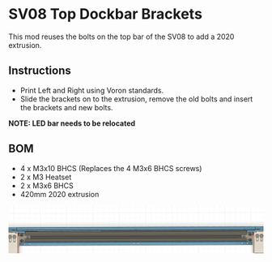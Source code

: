 # SV08 Top Dockbar Brackets
This mod reuses the bolts on the top bar of the SV08 to add a 2020 extrusion.

## Instructions
- Print Left and Right using Voron standards.
- Slide the brackets on to the extrusion, remove the old bolts and insert the brackets and new bolts.

**NOTE: LED bar needs to be relocated**

## BOM
- 4 x M3x10 BHCS (Replaces the 4 M3x6 BHCS screws)
- 2 x M3 Heatset
- 2 x M3x6 BHCS
- 420mm 2020 extrusion

![](media/bracket.png?raw=true)
